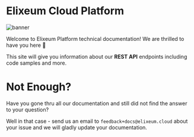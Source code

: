 # Elixeum Cloud Platform

![banner](https://www.elixeum.com/images/preview.png)

Welcome to Elixeum Platform technical documentation! We are thrilled to have you here :wave:

This site will give you information about our **REST API** endpoints including code samples and more.

# Not Enough?

Have you gone thru all our documentation and still did not find the answer to your question?

Well in that case - send us an email to `feedback+docs@elixeum.cloud` about your issue and we will gladly update your documentation.
